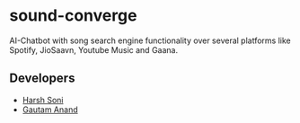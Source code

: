 # sound-converge

AI-Chatbot with song search engine functionality over several platforms like Spotify, JioSaavn, Youtube Music and Gaana.

## Developers
- [Harsh Soni](https://github.com/cscipher)
- [Gautam Anand](https://github.com/localhostd3veloper)
